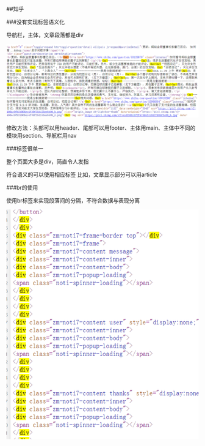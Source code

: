 ##知乎

###没有实现标签语义化

导航栏，主体，文章段落都是div

![Alt text](https://github.com/hanxuew/camp201701/raw/master/student/韩学威/task1/img/zhihu.png)

修改方法：头部可以用header、尾部可以用footer、主体用main、主体中不同的模块用section、导航栏用nav

###标签很单一

整个页面大多是div，简直令人发指

符合语义的可以使用相应标签
比如，文章显示部分可以用article

###br的使用

使用br标签来实现段落间的分隔，不符合数据与表现分离

![Alt text](https://github.com/hanxuew/camp201701/raw/master/student/韩学威/task1/img/zhihu1.png)
